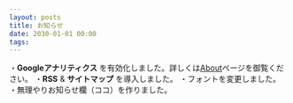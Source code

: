 ```yaml
---
layout: posts
title: お知らせ
date: 2030-01-01 00:00
tags:
---
```

・**Googleアナリティクス** を有効化しました。詳しくは<a href="/about">About</a>ページを御覧ください。
・**RSS** & **サイトマップ** を導入しました。
・フォントを変更しました。
・無理やりお知らせ欄（ココ）を作りました。